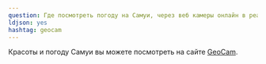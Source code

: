 ```yaml
---
question: Где посмотреть погоду на Самуи, через веб камеры онлайн в реальном времени?
ldjson: yes
hashtag: geocam
---
```



Красоты и погоду Самуи вы можете посмотреть на сайте [GeoCam](https://www.geocam.ru/in/ko-samui/).
